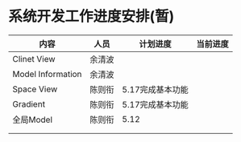 # 系统开发工作进度安排(暂)

| 内容              | 人员   | 计划进度         | 当前进度 |
| ----------------- | ------ | ---------------- | -------- |
| Clinet View       | 余清波 |                  |          |
| Model Information | 余清波 |                  |          |
| Space View        | 陈则衔 | 5.17完成基本功能 |          |
| Gradient          | 陈则衔 | 5.17完成基本功能 |          |
| 全局Model         | 陈则衔 | 5.12             |          |
|                   |        |                  |          |
|                   |        |                  |          |

